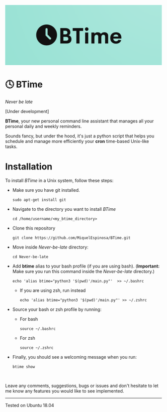 ![alt text](https://github.com/MiquelEspinosa/BTime/blob/main/BTime.png?raw=true)

# :clock4: BTime 
*Never be late*

[Under development]

**BTime**, your new personal command line assistant that manages all your personal daily and weekly reminders.

Sounds fancy, but under the hood, it's just a python script that helps you schedule and manage more efficiently your **cron** time-based Unix-like tasks. 
  

# Installation
To install *BTime* in a Unix system, follow these steps:

+ Make sure you have git installed.
    ```
    sudo apt-get install git
    ```
    
    
+ Navigate to the directory you want to install *BTime*
    ```
    cd /home/username/<my_btime_directory>
    ```
    
    
+ Clone this repository
    ```
    git clone https://github.com/MiquelEspinosa/BTime.git
    ```


+ Move inside *Never-be-late* directory:
    ```
    cd Never-be-late
    ```
    

+ Add **btime** alias to your bash profile (if you are using bash). (**Important:** Make sure you run this command inside the *Never-be-late* directory.)
    ```
    echo 'alias btime="python3 '$(pwd)'/main.py"'  >> ~/.bashrc
    ```
    + If you are using zsh, run instead
        ```
        echo 'alias btime="python3 '$(pwd)'/main.py"' >> ~/.zshrc
        ```


+ Source your bash or zsh profile by running: 
 	+ For bash
      ```
      source ~/.bashrc
      ```
 	+ For zsh
      ```
      source ~/.zshrc
      ```


+ Finally, you should see a welcoming message when you run:
    ```
    btime show
    ```


&nbsp;
&nbsp;

Leave any comments, suggestions, bugs or issues and don't hesitate to let me know any features you would like to see implemented.

****
Tested on Ubuntu 18.04

